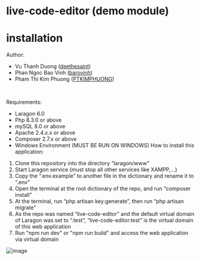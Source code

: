 # live-code-editor (demo module)

# installation
Author:
- Vu Thanh Duong (<a href="">deethesaint</a>)
- Phan Ngoc Bao Vinh (<a href="">barovinh</a>)
- Pham Thi Kim Phuong (<a href="">PTKIMPHUONG</a>)
<br>

Requirements:

- Laragon 6.0
- Php 8.3.0 or above
- mySQL 8.0 or above
- Apache 2.4.x.x or above
- Composer 2.7.x or above
- Windows Environment (MUST BE RUN ON WINDOWS)
How to install this application:

1. Clone this repository into the directory “laragon/www”
2. Start Laragon service (must stop all other services like XAMPP,…)
3. Copy the “.env.example” to another file in the dictionary and rename it to “.env”
4. Open the terminal at the root dictionary of the repo, and run “composer install”
5. At the terminal, run “php artisan key:generate”, then run “php artisan migrate”
6. As the repo was named “live-code-editor” and the default virtual domain of Laragon was set to “.test”, “live-code-editor.test” is the virtual domain of this web application
7. Run "npm run dev" or "npm run build" and access the web application via virtual domain

![image](https://github.com/user-attachments/assets/b2d1cf60-226e-4413-85b6-cf64e8537ac2)
